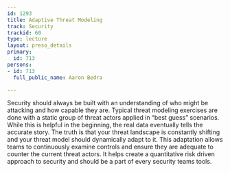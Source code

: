 ```yaml
---
id: 1293
title: Adaptive Threat Modeling
track: Security
trackid: 60
type: lecture
layout: preso_details
primary:
  id: 713
persons:
- id: 713
  full_public_name: Aaron Bedra

---
```

Security should always be built with an understanding of who might be attacking and how capable they are. Typical threat modeling exercises are done with a static group of threat actors applied in “best guess” scenarios. While this is helpful in the beginning, the real data eventually tells the accurate story. The truth is that your threat landscape is constantly shifting and your threat model should dynamically adapt to it. This adaptation allows teams to continuously examine controls and ensure they are adequate to counter the current threat actors. It helps create a quantitative risk driven approach to security and should be a part of every security teams tools.